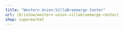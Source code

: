 ```yaml
---
title: "Western Union;VillaBraemarge Center"
url: /bristow/western-union-villabraemarge-center/
shop: supermarket
---
```

